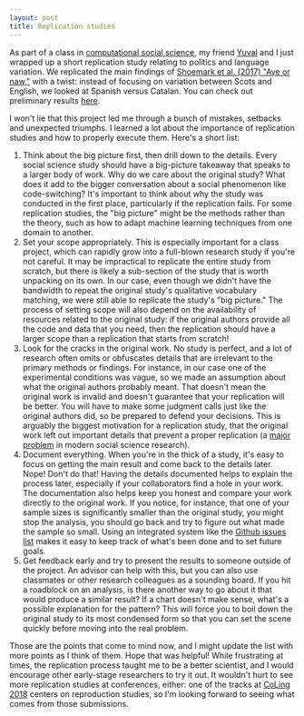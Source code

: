 ```yaml
---
layout: post
title: Replication studies
---
```


As part of a class in [computational social science](https://github.com/jacobeisenstein/gt-css-class), my friend [Yuval](https://www.cc.gatech.edu/~ypinter3/) and I just wrapped up a short replication study relating to politics and language variation. We replicated the main findings of [Shoemark et al. (2017) "Aye or naw,"](http://www.aclweb.org/anthology/E17-1116) with a twist: instead of focusing on variation between Scots and English, we looked at Spanish versus Catalan. You can check out preliminary results [here](https://docs.google.com/presentation/d/1L4wNoTXDCysaQ65QYUJ_Y7Za8rULAdy_xrnjqZbQkek/edit?usp=sharing). 

I won't lie that this project led me through a bunch of mistakes, setbacks and unexpected triumphs. I learned a lot about the importance of replication studies and how to properly execute them. Here's a short list:

1. Think about the big picture first, then drill down to the details. Every social science study should have a big-picture takeaway that speaks to a larger body of work. Why do we care about the original study? What does it add to the bigger conversation about a social phenomenon like code-switching? It's important to think about why the study was conducted in the first place, particularly if the replication fails. For some replication studies, the "big picture" might be the methods rather than the theory, such as how to adapt machine learning techniques from one domain to another.
2. Set your scope appropriately. This is especially important for a class project, which can rapidly grow into a full-blown research study if you're not careful. It may be impractical to replicate the entire study from scratch, but there is likely a sub-section of the study that is worth unpacking on its own. In our case, even though we didn't have the bandwidth to repeat the original study's qualitative vocabulary matching, we were still able to replicate the study's "big picture." The process of setting scope will also depend on the availability of resources related to the original study: if the original authors provide all the code and data that you need, then the replication should have a larger scope than a replication that starts from scratch!
3. Look for the cracks in the original work. No study is perfect, and a lot of research often omits or obfuscates details that are irrelevant to the primary methods or findings. For instance, in our case one of the experimental conditions was vague, so we made an assumption about what the original authors probably meant. That doesn't mean the original work is invalid and doesn't guarantee that your replication will be better. You will have to make some judgment calls just like the original authors did, so be prepared to defend your decisions. This is arguably the biggest motivation for a replication study, that the original work left out important details that prevent a proper replication (a [major problem](https://osf.io/pfdyw/) in modern social science research).
4. Document everything. When you're in the thick of a study, it's easy to focus on getting the main result and come back to the details later. Nope! Don't do that! Having the details documented helps to explain the process later, especially if your collaborators find a hole in your work. The documentation also helps keep you honest and compare your work directly to the original work. If you notice, for instance, that one of your sample sizes is significantly smaller than the original study, you might stop the analysis, you should go back and try to figure out what made the sample so small. Using an integrated system like the [Github issues list](https://guides.github.com/features/issues/) makes it easy to keep track of what's been done and to set future goals.
5. Get feedback early and try to present the results to someone outside of the project. An advisor can help with this, but you can also use classmates or other research colleagues as a sounding board. If you hit a roadblock on an analysis, is there another way to go about it that would produce a similar result? If a chart doesn't make sense, what's a possible explanation for the pattern? This will force you to boil down the original study to its most condensed form so that you can set the scene quickly before moving into the real problem.

Those are the points that come to mind now, and I might update the list with more points as I think of them. Hope that was helpful! While frustrating at times, the replication process taught me to be a better scientist, and I would encourage other early-stage researchers to try it out. It wouldn't hurt to see more replication studies at conferences, either: one of the tracks at [CoLing 2018](http://coling2018.org/second-call-for-papers/) centers on reproduction studies, so I'm looking forward to seeing what comes from those submissions.
